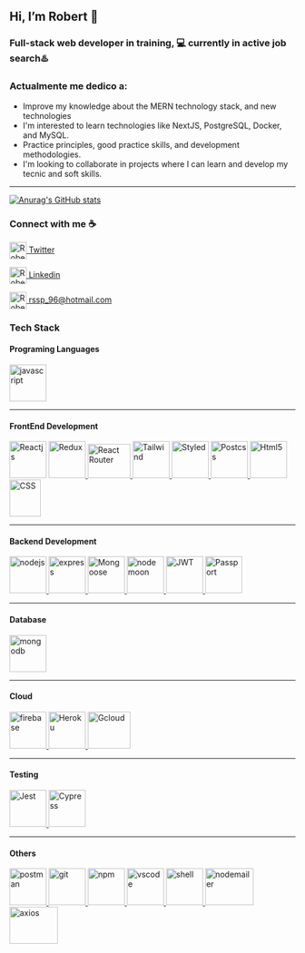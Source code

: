 ##  Hi, I’m Robert  👋
### Full-stack web developer in training, 💻 currently in **active job search**♨️




### Actualmente me dedico a:


- Improve my knowledge about the MERN technology stack, and new technologies
- I'm interested to learn technologies like NextJS, PostgreSQL, Docker, and MySQL.
- Practice principles, good practice skills, and development methodologies.
- I'm looking to collaborate in projects where I can learn and develop my  tecnic and soft skills.
___

[![Anurag's GitHub stats](https://github-readme-stats.vercel.app/api?username=Rsdjsp&theme=dark&show_icons=true)](https://github.com/Rsdjsp/github-readme-stats)



### Connect with me ☕️


<p align="left">
 
<a href="https://twitter.com/RobertS16872182" target="blank"><img align="center" src="https://i.imgur.com/yXcFTie.png" alt="Robert Santos" height="30" width="30" /> Twitter</a>


<a href="https://www.linkedin.com/in/rsantos96/?locale=en_US" target="blank"><img align="center" src="https://cdn-icons-png.flaticon.com/512/174/174857.png" alt="Robert Santos" height="30" width="30" /> Linkedin</a>


<a href="mailto:rssp_96@hotmail.com" target="blank"><img align="center" src="https://i.imgur.com/iTDsKjB.png" alt="Robert Santos" height="30" width="30" /> rssp_96@hotmail.com</a>
</p>



### Tech Stack


#### Programing Languages


<p align="left"> <a href="https://developer.mozilla.org/en-US/docs/Web/JavaScript" target="_blank"> <img src="https://upload.wikimedia.org/wikipedia/commons/thumb/9/99/Unofficial_JavaScript_logo_2.svg/1024px-Unofficial_JavaScript_logo_2.svg.png" alt="javascript" width="65" height="65"/></a>
</p>


____


#### FrontEnd Development


<p align="left>
<a href="https://es.reactjs.org/" target="_blank"> <img src="https://cdn.worldvectorlogo.com/logos/react-1.svg" alt="Reactjs" width="65" height="65"/> </a>      <a href="https://es.redux.js.org/ target="_blank" > <img src="https://cdn.worldvectorlogo.com/logos/redux.svg" alt="Redux" width="65" height="65"/> </a> <a href="https://reactrouter.com/" target="_blank"> <img src="https://seeklogo.com/images/R/react-router-logo-AB5BFB638F-seeklogo.com.png" alt="React Router" width="75" height="60"/> </a> <a href="https://tailwindcss.com/" target="_blank"> <img src="https://upload.wikimedia.org/wikipedia/commons/thumb/d/d5/Tailwind_CSS_Logo.svg/2048px-Tailwind_CSS_Logo.svg.png" alt="Tailwind" width="65" height="65"/> </a> <a href="https://styled-components.com/" target="_blank"> <img src="https://i.imgur.com/iNCkL1k.png" alt="Styled" width="65" height="65"/> </a>  <a href="https://postcss.org/" target="_blank"> <img src="https://i.imgur.com/EV64a36.png" alt="Postcss" width="65" height="65"/> </a><a href="https://developer.mozilla.org/es/docs/Web/HTML" target="_blank"> <img src="https://i.imgur.com/aElTUyo.png" alt="Html5" width="65" height="65"/> </a><a href="https://developer.mozilla.org/es/docs/Web/CSS" target="_blank"> <img src="https://upload.wikimedia.org/wikipedia/commons/thumb/d/d5/CSS3_logo_and_wordmark.svg/1200px-CSS3_logo_and_wordmark.svg.png" alt="CSS" width="55" height="65"/> </a>
</p>


____


#### Backend Development
<p align="left"> <a href="https://nodejs.org" target="_blank"> <img src="https://icon-library.com/images/node-js-icon/node-js-icon-8.jpg" alt="nodejs" width="65" height="65"/> </a> <a href="https://expressjs.com" target="_blank"> <img src="https://i.imgur.com/C8dcCqt.png" alt="express" width="65" height="65"/> </a><a href="https://mongoosejs.com/" target="_blank"> <img src="https://i.imgur.com/uB7Yg2U.png" alt="Mongoose" width="65" height="65"/> </a><a href="https://www.npmjs.com/package/nodemon" target="_blank"> <img src="http://nodemon.io/nodemon.svg" alt="nodemoon" width="65" height="65"/> </a><a href="https://jwt.io/" target="_blank"> <img src="https://i.imgur.com/ew4mSGn.png" alt="JWT" width="65" height="65"/> </a><a href="https://www.passportjs.org/" target="_blank"> <img src="https://i.imgur.com/4CGVHkS.png" alt="Passport" width="65" height="65"/> </a>
</p>


_____


#### Database
<p align="left"> 
<a href="https://www.mongodb.com/" target="_blank"> <img src="https://i.imgur.com/tcmhW0P.png" alt="mongodb" width="65" height="65"/> </a></p>



_____
 
 
 #### Cloud
<p align="left"> 
 <a href="https://firebase.google.com/" target="_blank"> <img src="https://www.vectorlogo.zone/logos/firebase/firebase-icon.svg" alt="firebase" width="65" height="65"/> </a>  <a href="https://www.heroku.com/" target="_blank"> <img src="https://cdn.worldvectorlogo.com/logos/heroku-4.svg" alt="Heroku" width="65" height="65"/> </a> <a href="https://cloud.google.com/" target="_blank"> <img src="https://i.imgur.com/XQfu5tt.png" alt="Gcloud" width="75" height="65"/> </a></p>



_____


 #### Testing
<p align="left"> 
 <a href="https://jestjs.io/" target="_blank"> <img src="https://seeklogo.com/images/J/jest-logo-F9901EBBF7-seeklogo.com.png" alt="Jest" width="65" height="65"/> </a>  <a href="https://www.cypress.io/" target="_blank"> <img src="https://avatars.githubusercontent.com/u/8908513?s=280&v=4" alt="Cypress" width="65" height="65"/> </a> </p>



_____
 

 #### Others
 <p align="left"> 
<a href="https://postman.com" target="_blank"> <img src="https://www.vectorlogo.zone/logos/getpostman/getpostman-icon.svg" alt="postman" width="65" height="65"/> </a>
<a href="https://git-scm.com/" target="_blank"> <img src="https://www.vectorlogo.zone/logos/git-scm/git-scm-icon.svg" alt="git" width="65" height="65"/>  </a>
 <a href="https://www.npmjs.com/" target="_blank"> <img src="https://www.svgrepo.com/show/331509/npm.svg" alt="npm" width="65" height="65"/>  </a>
 <a href="https://code.visualstudio.com/" target="_blank"> <img src="https://cdn.worldvectorlogo.com/logos/visual-studio-code-1.svg" alt="vscode" width="65" height="65"/>  </a>
 <a href="https://es.wikipedia.org/wiki/PowerShell" target="_blank"> <img src="https://upload.wikimedia.org/wikipedia/commons/2/2f/PowerShell_5.0_icon.png" alt="shell" width="65" height="65"/>  </a>
 <a href="https://nodemailer.com/about/" target="_blank"> <img src="https://repository-images.githubusercontent.com/1272424/d1995000-0ab7-11ea-8ed3-04a082c36b0d" alt="nodemailer" width="85" height="65"/>  </a>
 <a href="https://axios-http.com/" target="_blank"> <img src="https://user-images.githubusercontent.com/8939680/57233884-20344080-6fe5-11e9-8df3-0df1282e1574.png" alt="axios" width="85" height="65"/>  </a>
  </p>
  
   
  
  





<!---
Rsdjsp/Rsdjsp is a ✨ special ✨ repository because its `README.md` (this file) appears on your GitHub profile.
You can click the Preview link to take a look at your changes.
--->
